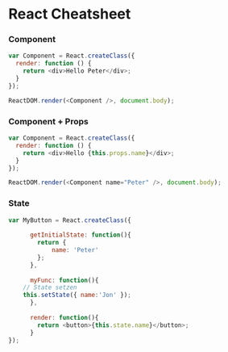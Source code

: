 # React Cheatsheet

### Component
```javascript
var Component = React.createClass({
  render: function () {
    return <div>Hello Peter</div>;
  }
});

ReactDOM.render(<Component />, document.body);

```

### Component + Props
```javascript
var Component = React.createClass({
  render: function () {
    return <div>Hello {this.props.name}</div>;
  }
});

ReactDOM.render(<Component name="Peter" />, document.body);

```


### State
```javascript
var MyButton = React.createClass({
			
      getInitialState: function(){
      	return {
        	name: 'Peter'
        };
      },
      
      myFunc: function(){
	// State setzen
	this.setState({ name:'Jon' });
      },
			
      render: function(){
      	return <button>{this.state.name}</button>;
      }
});

```
